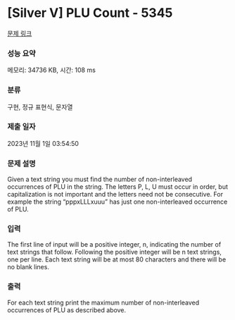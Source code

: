 # [Silver V] PLU Count - 5345 

[문제 링크](https://www.acmicpc.net/problem/5345) 

### 성능 요약

메모리: 34736 KB, 시간: 108 ms

### 분류

구현, 정규 표현식, 문자열

### 제출 일자

2023년 11월 1일 03:54:50

### 문제 설명

<p>Given a text string you must find the number of non-interleaved occurrences of PLU in the string. The letters P, L, U must occur in order, but capitalization is not important and the letters need not be consecutive. For example the string “pppxLLLxuuu” has just one non-interleaved occurrence of PLU.</p>

### 입력 

 <p>The first line of input will be a positive integer, n, indicating the number of text strings that follow. Following the positive integer will be n text strings, one per line. Each text string will be at most 80 characters and there will be no blank lines.</p>

### 출력 

 <p>For each text string print the maximum number of non-interleaved occurrences of PLU as described above.</p>

